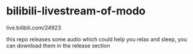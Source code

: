 # bilibili-livestream-of-modo

live.bilibili.com/24923

this repo releases some audio which could help you relax and sleep,
you can download them in the release section
